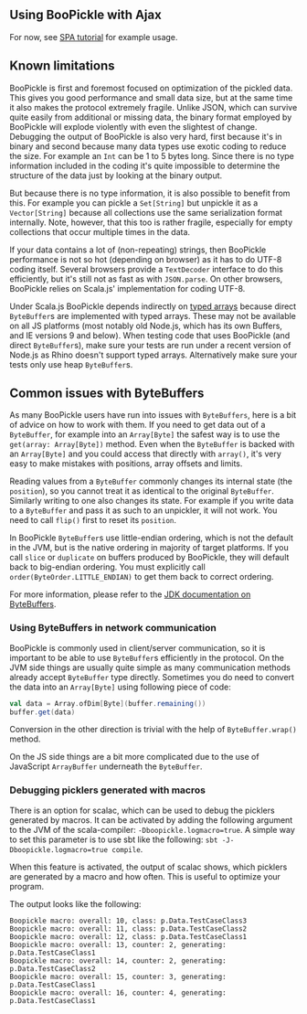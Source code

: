 ## Using BooPickle with Ajax

For now, see [SPA tutorial](https://github.com/ochrons/scalajs-spa-tutorial) for example usage.

## Known limitations

BooPickle is first and foremost focused on optimization of the pickled data. This gives you good performance and small data size, but at the same
time it also makes the protocol extremely fragile. Unlike JSON, which can survive quite easily from additional or missing data, the binary
format employed by BooPickle will explode violently with even the slightest of change. Debugging the output of BooPickle is also very hard, first
because it's in binary and second because many data types use exotic coding to reduce the size. For example an `Int` can be 1 to 5 bytes long. Since
there is no type information included in the coding it's quite impossible to determine the structure of the data just by looking at the binary output.

But because there is no type information, it is also possible to benefit from this. For example you can pickle a `Set[String]` but unpickle it
as a `Vector[String]` because all collections use the same serialization format internally. Note, however, that this too is rather fragile, 
especially for empty collections that occur multiple times in the data.

If your data contains a lot of (non-repeating) strings, then BooPickle performance is not so hot (depending on browser) as it has to do
UTF-8 coding itself. Several browsers provide a `TextDecoder` interface to do this efficiently, but it's still not as fast as with `JSON.parse`. On
other browsers, BooPickle relies on Scala.js' implementation for coding UTF-8.

Under Scala.js BooPickle depends indirectly on [typed arrays](https://developer.mozilla.org/en-US/docs/Web/JavaScript/Typed_arrays) 
because direct `ByteBuffer`s are implemented with typed arrays. These may not be available on all JS platforms (most notably old Node.js, which has
its own Buffers, and IE versions 9 and below). When testing code that uses BooPickle (and direct `ByteBuffer`s), make sure your tests are run under
a recent version of Node.js as Rhino doesn't support typed arrays. Alternatively make sure your tests only use heap `ByteBuffer`s.
 
## Common issues with ByteBuffers

As many BooPickle users have run into issues with `ByteBuffers`, here is a bit of advice on how to work with them. If you need to get data out of a 
`ByteBuffer`, for example into an `Array[Byte]` the safest way is to use the `get(array: Array[Byte])` method. Even when the `ByteBuffer` is
backed with an `Array[Byte]` and you could access that directly with `array()`, it's very easy to make mistakes with positions, array offsets and limits.

Reading values from a `ByteBuffer` commonly changes its internal state (the `position`), so you cannot treat it as identical to the original
`ByteBuffer`. Similarly writing to one also changes its state. For example if you write data to a `ByteBuffer` and pass it as such to an unpickler, 
it will not work. You need to call `flip()` first to reset its `position`.

In BooPickle `ByteBuffer`s use little-endian ordering, which is not the default in the JVM, but is the native ordering in majority of target platforms. If you
call `slice` or `duplicate` on buffers produced by BooPickle, they will default back to big-endian ordering. You must explicitly call
`order(ByteOrder.LITTLE_ENDIAN)` to get them back to correct ordering.

For more information, please refer to the [JDK documentation on ByteBuffers](http://docs.oracle.com/javase/8/docs/api/java/nio/ByteBuffer.html).

### Using ByteBuffers in network communication

BooPickle is commonly used in client/server communication, so it is important to be able to use `ByteBuffer`s efficiently in the protocol. On the JVM
side things are usually quite simple as many communication methods already accept `ByteBuffer` type directly. Sometimes you do need to convert the
data into an `Array[Byte]` using following piece of code:

```scala
val data = Array.ofDim[Byte](buffer.remaining())
buffer.get(data)
```

Conversion in the other direction is trivial with the help of `ByteBuffer.wrap()` method.

On the JS side things are a bit more complicated due to the use of JavaScript `ArrayBuffer` underneath the `ByteBuffer`.


### Debugging picklers generated with macros

There is an option for scalac, which can be used to debug the picklers generated by macros.
It can be activated by adding the following argument to the JVM of the scala-compiler: `-Dboopickle.logmacro=true`.
A simple way to set this parameter is to use sbt like the following: `sbt -J-Dboopickle.logmacro=true compile`.

When this feature is activated, the output of scalac shows, which picklers are generated by a macro and how often.
This is useful to optimize your program.

The output looks like the following:
```
Boopickle macro: overall: 10, class: p.Data.TestCaseClass3
Boopickle macro: overall: 11, class: p.Data.TestCaseClass2
Boopickle macro: overall: 12, class: p.Data.TestCaseClass1
Boopickle macro: overall: 13, counter: 2, generating: p.Data.TestCaseClass1
Boopickle macro: overall: 14, counter: 2, generating: p.Data.TestCaseClass2
Boopickle macro: overall: 15, counter: 3, generating: p.Data.TestCaseClass1
Boopickle macro: overall: 16, counter: 4, generating: p.Data.TestCaseClass1
```


